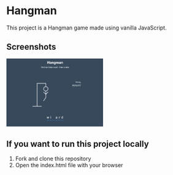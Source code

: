 # Hangman
This project is a Hangman game made using vanilla JavaScript.

## Screenshots
<img src="https://github.com/jatanassian/hangman-js/blob/master/images/screenshot.png?raw=true" alt="View of the app" width="50%" height="50%"/>

## If you want to run this project locally
1. Fork and clone this repository
2. Open the index.html file with your browser